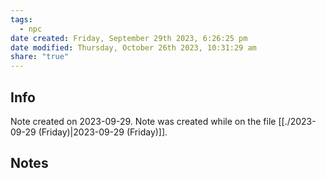```yaml
---
tags:
  - npc
date created: Friday, September 29th 2023, 6:26:25 pm
date modified: Thursday, October 26th 2023, 10:31:29 am
share: "true"
---
```


## Info
Note created on 2023-09-29.
Note was created while on the file [[./2023-09-29 (Friday)|2023-09-29 (Friday)]].
## Notes
